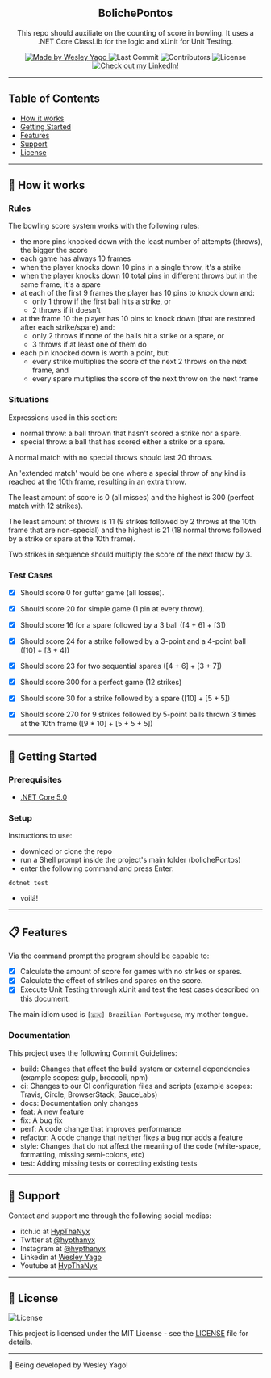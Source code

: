 <h2 align="center"> BolichePontos </h2>

<p align="center">
This repo should auxiliate on the counting of score in bowling. It uses a .NET Core ClassLib for the logic and xUnit for Unit Testing.
</p>

<p align="center">
  <a href="https://github.com/WesleyYS">
    <img alt="Made by Wesley Yago" src="https://img.shields.io/badge/made%20by-Wesley%20Yago-orange">
  </a>

  <img alt="Last Commit" src="https://img.shields.io/github/last-commit/WesleyYS/bolichePontos">

  <img alt="Contributors" src="https://img.shields.io/github/contributors/WesleyYS/bolichePontos">

  <img alt="License" src="https://img.shields.io/badge/license-MIT-orange">

  <a href="https://www.linkedin.com/in/wesley-yago-da-silva/">
    <img alt="Check out my LinkedIn!" src="https://img.shields.io/badge/-LinkedIn-black.svg?logo=linkedin&color=666">
  </a>
</p>

---

## Table of Contents

<ul>
  <li><a href="#-how-it-works">How it works</a></li>
  <li><a href="#-getting-started">Getting Started</a></li>
  <li><a href="#-features">Features</a></li>
  <li><a href="#-support">Support</a></li>
  <li><a href="#-license">License</a></li>
</ul>

---

## 🎳 How it works

### Rules

The bowling score system works with the following rules:
- the more pins knocked down with the least number of attempts (throws), the bigger the score
- each game has always 10 frames
- when the player knocks down 10 pins in a single throw, it's a strike
- when the player knocks down 10 total pins in different throws but in the same frame, it's a spare
- at each of the first 9 frames the player has 10 pins to knock down and:
  - only 1 throw if the first ball hits a strike, or
  - 2 throws if it doesn't
- at the frame 10 the player has 10 pins to knock down (that are restored after each strike/spare) and:
  - only 2 throws if none of the balls hit a strike or a spare, or
  - 3 throws if at least one of them do
- each pin knocked down is worth a point, but:
  - every strike multiplies the score of the next 2 throws on the next frame, and
  - every spare multiplies the score of the next throw on the next frame

### Situations

Expressions used in this section:

- normal throw: a ball thrown that hasn't scored a strike nor a spare.
- special throw: a ball that has scored either a strike or a spare.

A normal match with no special throws should last 20 throws.

An 'extended match' would be one where a special throw of any kind is reached at the 10th frame, resulting in an extra throw.

The least amount of score is 0 (all misses) and the highest is 300 (perfect match with 12 strikes).

The least amount of throws is 11 (9 strikes followed by 2 throws at the 10th frame that are non-special) and the highest is 21 (18 normal throws followed by a strike or spare at the 10th frame).

Two strikes in sequence should multiply the score of the next throw by 3.

### Test Cases

- [X] Should score 0 for gutter game (all losses).
- [X] Should score 20 for simple game (1 pin at every throw).
- [X] Should score 16 for a spare followed by a 3 ball ([4 + 6] + [3])
- [X] Should score 24 for a strike followed by a 3-point and a 4-point ball ([10] + [3 + 4])
- [X] Should score 23 for two sequential spares ([4 + 6] + [3 + 7])
- [X] Should score 300 for a perfect game (12 strikes)
- [X] Should score 30 for a strike followed by a spare ([10] + [5 + 5])
- [X] Should score 270 for 9 strikes followed by 5-point balls thrown 3 times at the 10th frame ([9 * 10] + [5 + 5 + 5])


---

## 🚀 Getting Started

### Prerequisites

- [.NET Core 5.0](https://dotnet.microsoft.com/download/dotnet/5.0)

### Setup

Instructions to use:
- download or clone the repo
- run a Shell prompt inside the project's main folder (bolichePontos)
- enter the following command and press Enter:

```
dotnet test
```

- voilá!

---

## 📋 Features

Via the command prompt the program should be capable to:
- [X] Calculate the amount of score for games with no strikes or spares.
- [X] Calculate the effect of strikes and spares on the score.
- [X] Execute Unit Testing through xUnit and test the test cases described on this document.

The main idiom used is `[🇧🇷] Brazilian Portuguese`, my mother tongue.

### Documentation

This project uses the following Commit Guidelines:

- build: Changes that affect the build system or external dependencies (example scopes: gulp, broccoli, npm)
- ci: Changes to our CI configuration files and scripts (example scopes: Travis, Circle, BrowserStack, SauceLabs)
- docs: Documentation only changes
- feat: A new feature
- fix: A bug fix
- perf: A code change that improves performance
- refactor: A code change that neither fixes a bug nor adds a feature
- style: Changes that do not affect the meaning of the code (white-space, formatting, missing semi-colons, etc)
- test: Adding missing tests or correcting existing tests

---

## 📌 Support

Contact and support me through the following social medias:

- itch.io at [HypThaNyx](https://hypthanyx.itch.io/)
- Twitter at [@hypthanyx](https://twitter.com/hypthanyx)
- Instagram at [@hypthanyx](https://www.instagram.com/hypthanyx/)
- Linkedin at [Wesley Yago](https://www.linkedin.com/in/wesley-yago-da-silva/)
- Youtube at [HypThaNyx](https://www.youtube.com/channel/UC_x5u0TqJWN4O3GMwZRWkrg)

---

## 📝 License

<img alt="License" src="https://img.shields.io/badge/license-MIT-%2304D361">

This project is licensed under the MIT License - see the [LICENSE](LICENSE) file for details.

---

🧰 Being developed by Wesley Yago!
